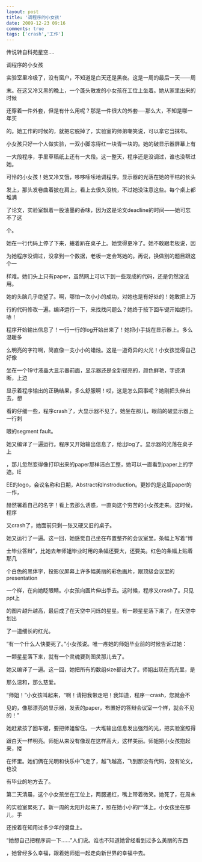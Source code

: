```yaml
---
layout: post
title: '调程序的小女孩'
date: 2009-12-23 09:16
comments: true
tags: ['crash','工作']
---
```


传说转自科苑星空....

调程序的小女孩

实验室里冷极了，没有窗户，不知道是白天还是黑夜。这是一周的最后一天——周

末。在这又冷又黑的晚上，一个蓬头散发的小女孩在工位上坐着。她从家里出来的时候

还穿着一件外套，但是有什么用呢？那是一件很大的外套──那么大，不知是哪一年买

的。她工作的时候的，就把它脱掉了，实验室的师弟嘲笑说，可以拿它当抹布。

小女孩只好一个人做实验，一双小脚冻得红一块青一块的。她的破显示器屏幕上有

一大段程序，手里草稿纸上还有一大段。这一整天，程序还是没调过，谁也没帮过她。

可怜的小女孩！她又冷又饿，哆哆嗦嗦地调程序。显示器的光落在她的干枯的长头

发上，那头发卷曲着披在肩上，看上去很久没梳，不过她没注意这些。每个桌上都堆满

了论文，实验室飘着一股油墨的香味，因为这是论文deadline的时间——她可忘不了这

个。

她在一行代码上停了下来，蜷着趴在桌子上。她觉得更冷了。她不敢跟老板说，因

为她程序没调过，没拿到一个数据，老板一定会骂她的。再说，换做别的题目跟这个一

样难。她们头上只有paper，虽然网上可以下到一些现成的代码，还是仍然没法用。

她的头脑几乎绝望了。啊，哪怕一次小小的成功，对她也是有好处的！她敢把上万

行的代码修改一遍。编译运行一下，来找找问题么？她终于按下回车键开始运行。哧！

程序开始输出信息了！一行一行的log开始出来了！她把小手拢在显示器上。多么温暖多

么明亮的字符啊，简直像一支小小的蜡烛。这是一道奇异的火光！小女孩觉得自己好像

坐在一个19寸液晶大显示器前面，显示器还是全新锃亮的，颜色鲜艳，字迹清晰，上边

显示着程序输出的正确结果，多么舒服啊！哎，这是怎么回事呢？她刚把头伸出去，想

看的仔细一些，程序crash了，大显示器不见了。她坐在那儿，眼前的破显示器上一行刺

眼的segment fault。

她又编译了一遍运行。程序又开始输出信息了，给出log了。显示器的光落在桌子上

，那儿忽然变得像打印出来的paper那样洁白工整，她可以一直看到paper上的字迹。IE

EE的logo，会议名称和日期，Abstract和Instroduction。更妙的是这篇paper的一作，

赫然署着自己的名字！看上去那么诱惑，一直向这个穷苦的小女孩走来。这时候，程序

又crash了，她面前只剩一张又硬又旧的桌子。

她又运行了一遍。这一回，她感觉自己坐在布置整齐的会议室里。条幅上写着“博

士毕业答辩”，比她去年师姐毕业时用的条幅还要大，还要美。红色的条幅上贴着那几

个白色的黑体字，投影仪屏幕上许多幅美丽的彩色画片，跟顶级会议里的presentation

一个样，在向她眨眼睛。小女孩向画片伸出手去。这时候，程序又crash了。只见ppt上

的图片越升越高，最后成了在天空中闪烁的星星。有一颗星星落下来了，在天空中划出

了一道细长的红光。

“有一个什么人快要死了。”小女孩说。唯一疼她的师姐毕业前的时候告诉过她：

一颗星星落下来，就有一个灵魂要到图灵那儿去了。

她又编译了一遍。这一回，她把所有的数组size都设大了。师姐出现在亮光里，是

那么温和，那么慈爱。

“师姐！”小女孩叫起来，“啊！请把我带走吧！我知道，程序一crash，您就会不

见的，像那漂亮的显示器，发表的paper，布置好的答辩会议室一个样，就会不见的！”

她赶紧按了回车键，要把师姐留住。一大堆输出信息发出强烈的光，把实验室照得

跟白天一样明亮。师姐从来没有像现在这样高大，这样美丽。师姐把小女孩抱起来，搂

在怀里。她们俩在光明和快乐中飞走了，越飞越高，飞到那没有代码，没有论文，也没

有毕业的地方去了。

第二天清晨，这个小女孩坐在工位上，两腮通红，嘴上带着微笑。她死了，在周末

的实验室累死了。新一周的太阳升起来了，照在她小小的尸体上。小女孩坐在那儿，手

还按着在知用过多少年的键盘上。

“她想自己把程序调一下……”人们说。谁也不知道她曾经看到过多么美丽的东西

，她曾经多么幸福，跟着她师姐一起走向新世界的幸福中去。

